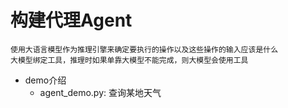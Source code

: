 # 构建代理Agent

    使用大语言模型作为推理引擎来确定要执行的操作以及这些操作的输入应该是什么
    大模型绑定工具，推理时如果单靠大模型不能完成，则大模型会使用工具

- demo介绍
    - agent_demo.py: 查询某地天气
   